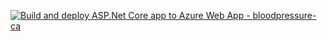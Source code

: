 [![Build and deploy ASP.Net Core app to Azure Web App - bloodpressure-ca](https://github.com/dfoley84/Calculator/actions/workflows/master_bloodpressure-ca.yml/badge.svg)](https://github.com/dfoley84/Calculator/actions/workflows/master_bloodpressure-ca.yml)
